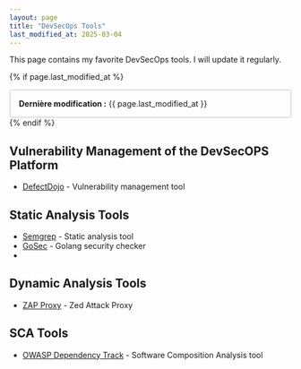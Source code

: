 ```yaml
---
layout: page
title: "DevSecOps Tools"
last_modified_at: 2025-03-04
---
```


This page contains my favorite DevSecOps tools. I will update it regularly.

{% if page.last_modified_at %}
<div style="border: 2px solid #ddd; padding: 15px; border-radius: 5px; margin-top: 10px;">
<strong>Dernière modification :</strong> {{ page.last_modified_at }}
</div>
{% endif %}

## Vulnerability Management of the DevSecOPS Platform
- [DefectDojo](https://github.com/DefectDojo/django-DefectDojo) - Vulnerability management tool

## Static Analysis Tools
- [Semgrep](https://github.com/returntocorp/semgrep) - Static analysis tool
- [GoSec](https://github.com/securego/gosec) - Golang security checker
- 
## Dynamic Analysis Tools
- [ZAP Proxy](https://www.zaproxy.org/) - Zed Attack Proxy

## SCA Tools
- [OWASP Dependency Track](https://dependencytrack.org/) - Software Composition Analysis tool

